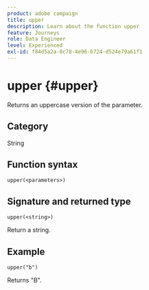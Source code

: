```yaml
---
product: adobe campaign
title: upper
description: Learn about the function upper
feature: Journeys
role: Data Engineer
level: Experienced
exl-id: f84d5a2a-0c78-4e96-b724-d524e79a61f1
---
```

# upper {#upper}

Returns an uppercase version of the parameter.

## Category

String

## Function syntax

`upper(<parameters>)`

## Signature and returned type

`upper(<string>)`

Return a string.

## Example

`upper("b")`

Returns "B".
